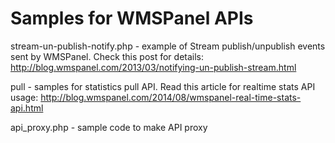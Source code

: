 Samples for WMSPanel APIs
====================

stream-un-publish-notify.php - example of Stream publish/unpublish events sent by WMSPanel.
Check this post for details: http://blog.wmspanel.com/2013/03/notifying-un-publish-stream.html

pull - samples for statistics pull API. Read this article for realtime stats API usage: http://blog.wmspanel.com/2014/08/wmspanel-real-time-stats-api.html

api_proxy.php - sample code to make API proxy